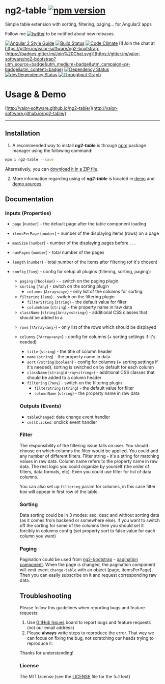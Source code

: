 # ng2-table [![npm version](https://badge.fury.io/js/ng2-table.svg)](http://badge.fury.io/js/ng2-table)
Simple table extension with sorting, filtering, paging... for Angular2 apps

Follow me [![twitter](https://img.shields.io/twitter/follow/valorkin.svg?style=social&label=%20valorkin)](https://twitter.com/valorkin) to be notified about new releases.

[![Angular 2 Style Guide](https://mgechev.github.io/angular2-style-guide/images/badge.svg)](https://github.com/mgechev/angular2-style-guide)
[![Build Status](https://travis-ci.org/valor-software/ng2-table.svg?branch=master)](https://travis-ci.org/valor-software/ng2-table)
[![Code Climate](https://codeclimate.com/github/valor-software/ng2-table/badges/gpa.svg)](https://codeclimate.com/github/valor-software/ng2-table)
[![Join the chat at https://gitter.im/valor-software/ng2-bootstrap](https://badges.gitter.im/Join%20Chat.svg)](https://gitter.im/valor-software/ng2-bootstrap?utm_source=badge&utm_medium=badge&utm_campaign=pr-badge&utm_content=badge)
[![Dependency Status](https://david-dm.org/valor-software/ng2-table.svg)](https://david-dm.org/valor-software/ng2-table)
[![devDependency Status](https://david-dm.org/valor-software/ng2-table/dev-status.svg)](https://david-dm.org/valor-software/ng2-table#info=devDependencies)
[![Throughput Graph](https://graphs.waffle.io/valor-software/ng2-table/throughput.svg)](https://waffle.io/valor-software/ng2-table/metrics)

# Usage & Demo
[http://valor-software.github.io/ng2-table/](http://valor-software.github.io/ng2-table/)


- - -

## Installation

1. A recommended way to install ***ng2-table*** is through [npm](https://www.npmjs.com/search?q=ng2-table) package manager using the following command:

  ```bash
  npm i ng2-table --save
  ```

  Alternatively, you can [download it in a ZIP file](https://github.com/valor-software/ng2-table/archive/master.zip).

2. More information regarding using of ***ng2-table*** is located in
  [demo](http://valor-software.github.io/ng2-table/) and [demo sources](https://github.com/valor-software/ng2-table/tree/master/demo).

## Documentation

### Inputs (Properties)

- `page` (`number`) - the default page after the table component loading
- `itemsPerPage` (`number`) - number of the displaying items (rows) on a page
- `maxSize` (`number`) - number of the displaying pages before `...`
- `numPages` (`number`) - total number of the pages
- `length` (`number`) - total number of the items after filtering (of it's chosen)

- `config` (`?any`) - config for setup all plugins (filtering, sorting, paging):
  - `paging` (`?boolean`) - - switch on the paging plugin
  - `sorting` (`?any`) - switch on the sorting plugin
    - `columns` (`Array<any>`) - only list of the columns for sorting
  - `filtering` (`?any`) - switch on the filtering plugin
    - `filterString` (`string`) - the default value for filter
    - `columnName` (`string`) - the property name in raw data
  - `className` (`string|Array<string>`) - additional CSS classes that should be added to a <table>

- `rows` (`?Array<any>`) - only list of the rows which should be displayed
- `columns` (`?Array<any>`) - config for columns (+ sorting settings if it's needed)
    - `title` (`string`) - the title of column header
    - `name` (`string`) - the property name in data
    - `sort` (`?string|boolean`) - config for columns (+ sorting settings if it's needed), sorting is switched on by default for each column
    - `className` (`string|Array<string>`) - additional CSS classes that should be added to a column header
    - `filtering` (`?any`) - switch on the filtering plugin
      - `filterString` (`string`) - the default value for filter
      - `columnName` (`string`) - the property name in raw data

### Outputs (Events)

- `tableChanged`: data change event handler
- `cellClicked`: onclick event handler

### Filter

The responsibility of the filtering issue falls on user. You should choose on which columns the filter would be applied. You could add any number of different filters.
Filter string - it's a string for matching values in raw data. Column name refers to the property name in raw data. The rest logic you could organize by yourself (the order of filters, data formats, etc). Even you could use filter for list of data columns.

You can also set up `filtering` param for columns, in this case filter box will appear in first row of the table.

### Sorting

Data sorting could be in 3 modes: asc, desc and without sorting data (as it comes from backend or somewhere else). If you want to switch off the sorting for some of the columns then you should set it forcibly in columns config (set property sort to false value for each column you want)

### Paging

Pagination could be used from [ng2-bootstrap](https://github.com/valor-software/ng2-bootstrap) - [pagination component](http://valor-software.github.io/ng2-bootstrap/#pagination). When the page is changed, the pagination component will emit event `change-table` with an object {page, itemsPerPage}. Then you can easily subscribe on it and request corresponding raw data.


## Troubleshooting

Please follow this guidelines when reporting bugs and feature requests:

1. Use [GitHub Issues](https://github.com/valor-software/ng2-table/issues) board to report bugs and feature requests (not our email address)
2. Please **always** write steps to reproduce the error. That way we can focus on fixing the bug, not scratching our heads trying to reproduce it.

Thanks for understanding!

### License

The MIT License (see the [LICENSE](https://github.com/valor-software/ng2-table/blob/master/LICENSE) file for the full text)
